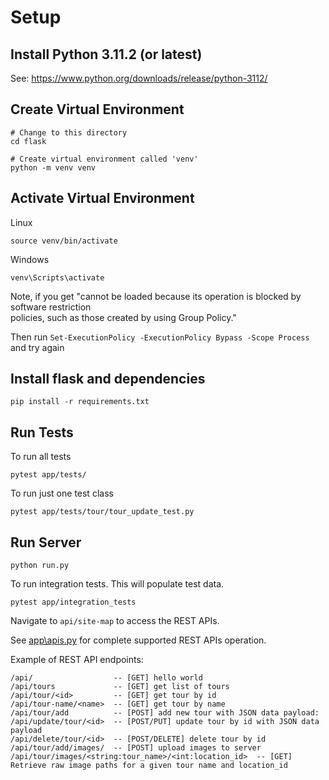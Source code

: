 # Setup
## Install Python 3.11.2 (or latest)

See: https://www.python.org/downloads/release/python-3112/

## Create Virtual Environment

```
# Change to this directory
cd flask

# Create virtual environment called 'venv'
python -m venv venv
```

## Activate Virtual Environment

Linux
```
source venv/bin/activate
```

Windows
```
venv\Scripts\activate
```

Note, if you get "cannot be loaded because its operation is blocked by software restriction       
policies, such as those created by using Group Policy."

Then run ```Set-ExecutionPolicy -ExecutionPolicy Bypass -Scope Process``` and try again

## Install flask and dependencies

```
pip install -r requirements.txt
```

## Run Tests

To run all tests
```
pytest app/tests/
```

To run just one test class
```
pytest app/tests/tour/tour_update_test.py
```

## Run Server

```
python run.py
```

To run integration tests. This will populate test data.
```
pytest app/integration_tests
```

Navigate to `api/site-map` to access the REST APIs.

See [app\apis.py](vsp/apis.py) for complete supported REST APIs operation.

Example of REST API endpoints:

```
/api/                  -- [GET] hello world
/api/tours             -- [GET] get list of tours
/api/tour/<id>         -- [GET] get tour by id
/api/tour-name/<name>  -- [GET] get tour by name
/api/tour/add          -- [POST] add new tour with JSON data payload:
/api/update/tour/<id>  -- [POST/PUT] update tour by id with JSON data payload
/api/delete/tour/<id>  -- [POST/DELETE] delete tour by id
/api/tour/add/images/  -- [POST] upload images to server
/api/tour/images/<string:tour_name>/<int:location_id>  -- [GET] Retrieve raw image paths for a given tour name and location_id
```